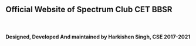 <h2>Official Website of Spectrum Club CET BBSR </h2><br/>
<h4>Designed, Developed And maintained by Harkishen Singh, CSE 2017-2021</h4>


